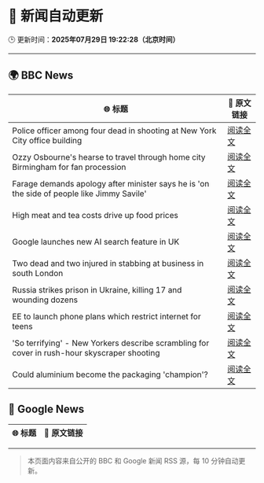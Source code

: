 # 🧠 新闻自动更新

🕒 更新时间：**2025年07月29日 19:22:28（北京时间）**

---

## 🌍 BBC News

| 🌐 标题 | 🔗 原文链接 |
|--------|-------------|
| Police officer among four dead in shooting at New York City office building | [阅读全文](https://www.bbc.com/news/articles/cn023751713o?at_medium=RSS&at_campaign=rss) |
| Ozzy Osbourne's hearse to travel through home city Birmingham for fan procession | [阅读全文](https://www.bbc.com/news/articles/cgeryx3j01go?at_medium=RSS&at_campaign=rss) |
| Farage demands apology after minister says he is 'on the side of people like Jimmy Savile' | [阅读全文](https://www.bbc.com/news/articles/cgery3eeqzxo?at_medium=RSS&at_campaign=rss) |
| High meat and tea costs drive up food prices | [阅读全文](https://www.bbc.com/news/articles/c627gpekvw3o?at_medium=RSS&at_campaign=rss) |
| Google launches new AI search feature in UK | [阅读全文](https://www.bbc.com/news/articles/clyj4zky4zwo?at_medium=RSS&at_campaign=rss) |
| Two dead and two injured in stabbing at business in south London | [阅读全文](https://www.bbc.com/news/articles/c39dlwdev08o?at_medium=RSS&at_campaign=rss) |
| Russia strikes prison in Ukraine, killing 17 and wounding dozens | [阅读全文](https://www.bbc.com/news/articles/cj0y45mdjp7o?at_medium=RSS&at_campaign=rss) |
| EE to launch phone plans which restrict internet for teens | [阅读全文](https://www.bbc.com/news/articles/cvg3lgdv3r7o?at_medium=RSS&at_campaign=rss) |
| 'So terrifying' - New Yorkers describe scrambling for cover in rush-hour skyscraper shooting | [阅读全文](https://www.bbc.com/news/articles/clyj4y145xxo?at_medium=RSS&at_campaign=rss) |
| Could aluminium become the packaging 'champion'? | [阅读全文](https://www.bbc.com/news/articles/ce3nw5vnzgpo?at_medium=RSS&at_campaign=rss) |

## 📰 Google News

| 🌐 标题 | 🔗 原文链接 |
|--------|-------------|

---
> 本页面内容来自公开的 BBC 和 Google 新闻 RSS 源，每 10 分钟自动更新。